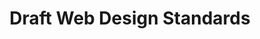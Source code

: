 ---
# This topic lives at
# https://digital.gov/topics/draft-web-design-standards

# Topic Title
title: "Draft Web Design Standards"

# description — keep it short and clear
summary: ""

# Weight
weight: 1

# For more information on managing topics,
# see https://github.com/GSA/digitalgov.gov/wiki/topics
---